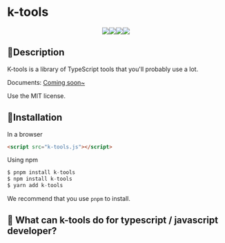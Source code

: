 # k-tools

<div style="display: flex; justify-content: center; flex-wrap: wrap;">

<img src="https://img.shields.io/badge/language-typescript-%232980b9" />

<img src="https://img.shields.io/badge/cn-%E7%AE%80%E4%BD%93%E4%B8%AD%E6%96%87-%23e74c3c" />

<img src="https://img.shields.io/badge/en-english-%238e44ad" />

<img src="https://img.shields.io/badge/license-MIT-green" />

</div>

## 📌Description

K-tools is a library of TypeScript tools that you'll probably use a lot.

Documents: <a href="#">Coming soon~</a>

Use the MIT license.

## 🎠Installation

In a browser

```html
<script src="k-tools.js"></script>
```

Using npm

```javascript
$ pnpm install k-tools
$ npm install k-tools
$ yarn add k-tools
```

We recommend that you use `pnpm` to install.

## 📜 What can k-tools do for typescript / javascript developer?
